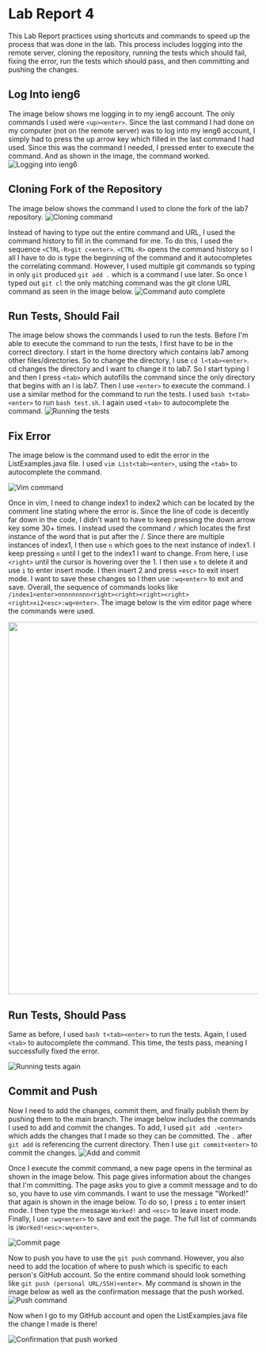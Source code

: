 # Lab Report 4
This Lab Report practices using shortcuts and commands to speed up the process that was done in the lab. This process includes logging into the remote server, cloning the repository, running the tests which should fail, fixing the error, run the tests which should pass, and then committing and pushing the changes. 

## Log Into ieng6
The image below shows me logging in to my ieng6 account. The only commands I used were `<up><enter>`. Since the last command I had done on my computer (not on the remote server) was to log into my ieng6 account, I simply had to press the up arrow key which filled in the last command I had used. Since this was the command I needed, I pressed enter to execute the command. And as shown in the image, the command worked. 
![Logging into ieng6](labReport3Image1.png)

## Cloning Fork of the Repository
The image below shows the command I used to clone the fork of the lab7 repository. 
![Cloning command](labReport3Image2-2.png)

Instead of having to type out the entire command and URL, I used the command history to fill in the command for me. To do this, I used the sequence `<CTRL-R>git c<enter>`. `<CTRL-R>` opens the command history so I all I have to do is type the beginning of the command and it autocompletes the correlating command. However, I used multiple git commands so typing in only `git` produced `git add .` which is a command I use later. So once I typed out `git cl` the only matching command was the git clone URL command as seen in the image below.
![Command auto complete](labReport3Image2-1.png)

## Run Tests, Should Fail
The image below shows the commands I used to run the tests. Before I'm able to execute the command to run the tests, I first have to be in the correct directory. I start in the home directory which contains lab7 among other files/directories. So to change the directory, I use `cd l<tab><enter>`. cd changes the directory and I want to change it to lab7. So I start typing l and then I press `<tab>` which autofills the command since the only directory that begins with an l is lab7. Then I use `<enter>` to execute the command. I use a similar method for the command to run the tests. I used `bash t<tab><enter>` to run `bash test.sh`. I again used `<tab>` to autocomplete the command. 
![Running the tests](labReport3Image3.png)

## Fix Error
The image below is the command used to edit the error in the ListExamples.java file. I used `vim List<tab><enter>`, using the `<tab>` to autocomplete the command. 

![Vim command](labReport3Image4-1.png)

Once in vim, I need to change index1 to index2 which can be located by the comment line stating where the error is. Since the line of code is decently far down in the code, I didn't want to have to keep pressing the down arrow key some 30+ times. I instead used the command `/` which locates the first instance of the word that is put after the /. Since there are multiple instances of index1, I then use `n` which goes to the next instance of index1. I keep pressing `n` until I get to the index1 I want to change. From here, I use `<right>` until the cursor is hovering over the 1. I then use `x` to delete it and use `i` to enter insert mode. I then insert 2 and press `<esc>` to exit insert mode. I want to save these changes so I then use `:wq<enter>` to exit and save. Overall, the sequence of commands looks like `/index1<enter>nnnnnnnnn<right><right><right><right><right>xi2<esc>:wq<enter>`. The image below is the vim editor page where the commands were used.

<img src="labReport3Image4-2.png" width="750" height="750">

## Run Tests, Should Pass
Same as before, I used `bash t<tab><enter>` to run the tests. Again, I used `<tab>` to autocomplete the command. This time, the tests pass, meaning I successfully fixed the error.

![Running tests again](labReport3Image5.png)

## Commit and Push
Now I need to add the changes, commit them, and finally publish them by pushing them to the main branch. The image below includes the commands I used to add and commit the changes. To add, I used `git add .<enter>` which adds the changes that I made so they can be committed. The `.` after `git add` is referencing the current directory. Then I use `git commit<enter>` to commit the changes.
![Add and commit](labReport3Image6-1.png)

Once I execute the commit command, a new page opens in the terminal as shown in the image below. This page gives information about the changes that I'm committing. The page asks you to give a commit message and to do so, you have to use vim commands. I want to use the message "Worked!" that again is shown in the image below. To do so, I press `i` to enter insert mode. I then type the message `Worked!` and `<esc>` to leave insert mode. Finally, I use `:wq<enter>` to save and exit the page. The full list of commands is `iWorked!<esc>:wq<enter>`.

![Commit page](labReport3Image6-2.png)

Now to push you have to use the `git push` command. However, you also need to add the location of where to push which is specific to each person's GitHub account. So the entire command should look something like `git push (personal URL/SSH)<enter>`. My command is shown in the image below as well as the confirmation message that the push worked. 
![Push command](labReport3Image6-3.png)

Now when I go to my GitHub account and open the ListExamples.java file the change I made is there!

![Confirmation that push worked](labReport3Image6-4.png)
